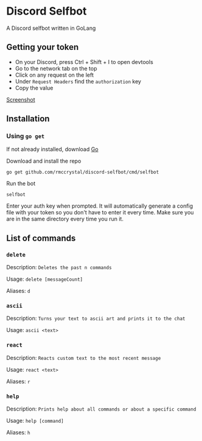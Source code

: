 # Discord Selfbot
A Discord selfbot written in GoLang

## Getting your token
* On your Discord, press Ctrl + Shift + I to open devtools
* Go to the network tab on the top
* Click on any request on the left
* Under `Request Headers` find the `authorization` key
* Copy the value

[Screenshot](https://prnt.sc/u4pfns)

## Installation
### Using `go get`
If not already installed, download [Go](https://golang.org/dl/)

Download and install the repo
```
go get github.com/rmccrystal/discord-selfbot/cmd/selfbot
```
Run the bot
```
selfbot
```
Enter your auth key when prompted. It will automatically generate a config
file with your token so you don't have to enter it every time. Make sure
you are in the same directory every time you run it.

## List of commands
### `delete`

Description: `Deletes the past n commands`

Usage: `delete [messageCount]`

Aliases: `d`

### `ascii`

Description: `Turns your text to ascii art and prints it to the chat`

Usage: `ascii <text>`

### `react`

Description: `Reacts custom text to the most recent message`

Usage: `react <text>`

Aliases: `r`

### `help`

Description: `Prints help about all commands or about a specific command`

Usage: `help [command]`

Aliases: `h`
